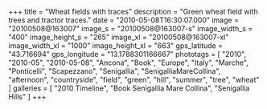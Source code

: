 +++
title = "Wheat fields with traces"
description = "Green wheat field with trees and tractor traces."
date = "2010-05-08T16:30:07.000"
image = "20100508@163007"
image_s = "20100508@163007-s"
image_width_s = "400"
image_height_s = "265"
image_xl = "20100508@163007-xl"
image_width_xl = "1000"
image_height_xl = "663"
gps_latitude = "43.716694"
gps_longitude = "13.1788301166667"
phototags = [ "2010", "2010-05", "2010-05-08", "Ancona", "Book", "Europe", "Italy", "Marche", "Ponticelli", "Scapezzano", "Senigallia", "SenigalliaMareCollina", "afternoon", "countryside", "field", "green", "hill", "summer", "tree", "wheat" ]
galleries = [ "2010 Timeline", "Book Senigallia Mare Collina", "Senigallia Hills" ]
+++
